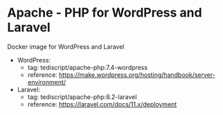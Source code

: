 # Apache - PHP for WordPress and Laravel

Docker image for WordPress and Laravel

- WordPress: 
    - tag: tediscript/apache-php:7.4-wordpress
    - reference: https://make.wordpress.org/hosting/handbook/server-environment/
- Laravel: 
    - tag: tediscript/apache-php:8.2-laravel
    - reference: https://laravel.com/docs/11.x/deployment
